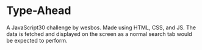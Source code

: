 # Type-Ahead
A JavaScript30 challenge by wesbos. Made using HTML, CSS, and JS.
The data is fetched and displayed on the screen as a normal search tab would be expected to perform.
